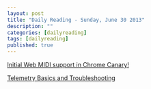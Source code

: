 ```yaml
---
layout: post
title: "Daily Reading - Sunday, June 30 2013"
description: ""
categories: [dailyreading]
tags: [dailyreading]
published: true
---
```

[Initial Web MIDI support in Chrome Canary!](https://plus.google.com/+ChrisWilson/posts/cs4J6sS9qmJ)  

[Telemetry Basics and Troubleshooting](http://social.technet.microsoft.com/wiki/contents/articles/18146.windows-azure-telemetry-basics-and-troubleshooting.aspx)

